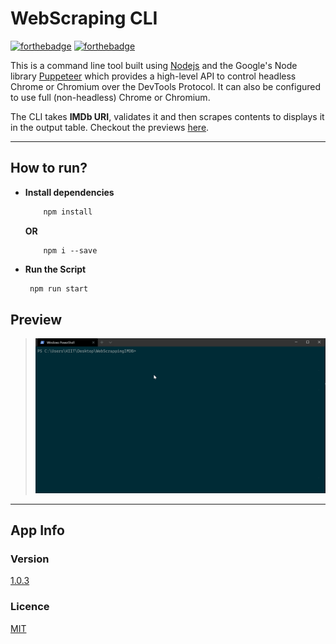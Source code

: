 # WebScraping CLI

[![forthebadge](https://forthebadge.com/images/badges/made-with-javascript.svg)](https://forthebadge.com)
[![forthebadge](https://forthebadge.com/images/badges/compatibility-betamax.svg)](https://forthebadge.com)

<!-- [![forthebadge](https://forthebadge.com/images/badges/powered-by-black-magic.svg)](https://forthebadge.com) -->

This is a command line tool built using [Nodejs](https://nodejs.dev/learn) and the Google's Node library [Puppeteer](https://developers.google.com/web/tools/puppeteer) which provides a high-level API to control headless Chrome or Chromium over the DevTools Protocol. It can also be configured to use full (non-headless) Chrome or Chromium.

The CLI takes **IMDb URI**, validates it and then scrapes contents to displays it in the output table. Checkout the previews [here](./previews).

---

## How to run?

- **Install dependencies**
  ```bash
      npm install
  ```
  **OR**
  ```
      npm i --save
  ```
- **Run the Script**
  ```bash
   npm run start
  ```

## Preview

> ![web scraping](./previews/success2.gif)

---

## App Info

### Version

[1.0.3](https://github.com/akashchouhan16/WebScraping-CLI#readme, "Web Scraping CLI v1.0.3")

### Licence

[MIT](https://github.com/akashchouhan16/WebScraping-CLI/blob/master/LICENSE.md, "View LICENSE")
